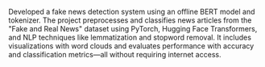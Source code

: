 Developed a fake news detection system using an offline BERT model and tokenizer. The project preprocesses and classifies news articles from the "Fake and Real News" dataset using PyTorch, Hugging Face Transformers, and NLP techniques like lemmatization and stopword removal. It includes visualizations with word clouds and evaluates performance with accuracy and classification metrics—all without requiring internet access.
